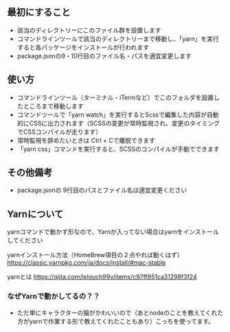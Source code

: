 ## 最初にすること
- 該当のディレクトリーにこのファイル群を設置します
- コマンドラインツールで該当のディレクトリーまで移動し、「yarn」を実行すると各パッケージをインストールが行われます
- package.jsonの9・10行目のファイル名・パスを適宜変更します

## 使い方
- コマンドラインツール（ターミナル・iTermなど）でこのフォルダを設置したところまで移動します
- コマンドツールで「yarn watch」を実行するとScssで編集した内容が自動的にCSSに出力されます（SCSSの変更が常時監視され、変更のタイミングでCSSコンパイルが走ります）
- 常時監視を辞めたいときは Ctrl + Cで離脱できます
- 「yarn css」コマンドを実行すると、SCSSのコンパイルが手動でできます

## その他備考
- package.jsonの 9行目のパスとファイル名は適宜変更ください

## Yarnについて
yarnコマンドで動かす形なので、Yarnが入ってない場合はyarnをインストールしてください

yarnインストール方法（HomeBrew項目の２点やれば動くはず）
https://classic.yarnpkg.com/ja/docs/install/#mac-stable

yarnとは
https://qiita.com/lelouch99v/items/c97ff951ca31298f3f24

### なぜYarnで動かしてるの？？
- ただ単にキャラクターの猫がかわいいので（あとnodeのことを教えてくれた方がyarnで作業する形で教えてくれたこともあり）こっちを使ってます。
